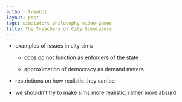 ```yaml
---
author: trewbot
layout: post
tags: simulators philosophy video-games
title: The Treachery of City Simulators
---
```


- examples of issues in city sims

  - cops do not function as enforcers of the state

  - approximation of democracy as demand meters

- restrictions on how realistic they can be

- we shouldn't try to make sims more realistic, rather more absurd
